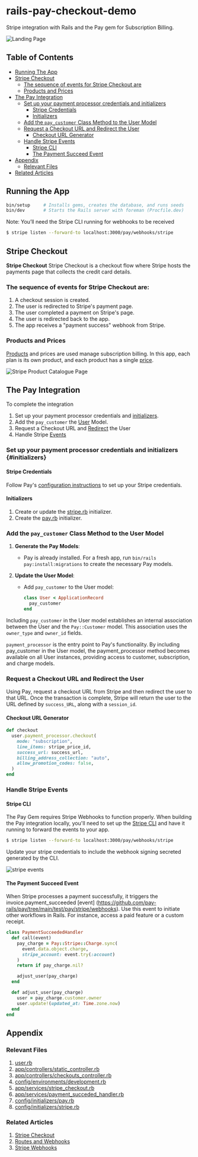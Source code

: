 # rails-pay-checkout-demo

Stripe integration with Rails and the Pay gem for Subscription Billing.

![Landing Page](docs/demo.png)

## Table of Contents

- [Running The App](#running-the-app)
- [Stripe Checkout](#stripe-checkout)
  - [The sequence of events for Stripe Checkout are](#the-sequence-of-events-for-stripe-checkout-are)
  - [Products and Prices](#products-and-prices)
- [The Pay Integration](#the-pay-integration)
  - [Set up your payment processor credentials and initializers](#set-up-your-payment-processor-credentials-and-initializers)
    - [Stripe Credentials](#stripe-credentials)
    - [Initializers](#initializers)
  - [Add the `pay_customer` Class Method to the User Model](#add-the-pay_customer-class-method-to-the-user-model)
  - [Request a Checkout URL and Redirect the User](#request-a-checkout-url-and-redirect-the-user)
    - [Checkout URL Generator](#checkout-url-generator)
  - [Handle Stripe Events](#handle-stripe-events)
    - [Stripe CLI](#stripe-cli)
    - [The Payment Succeed Event](#the-payment-succeed-event)
- [Appendix](#appendix)
  - [Relevant Files](#relevant-files)
- [Related Articles](#related-articles)

## Running the App

```bash
bin/setup     # Installs gems, creates the database, and runs seeds
bin/dev       # Starts the Rails server with foreman (Procfile.dev)
```

Note: You’ll need the Stripe CLI running for webhooks to be received

```bash
$ stripe listen --forward-to localhost:3000/pay/webhooks/stripe
```

## Stripe Checkout

**Stripe Checkout** Stripe Checkout is a checkout flow where Stripe hosts the payments page that collects the credit card details.

### The sequence of events for Stripe Checkout are:

1. A checkout session is created.
1. The user is redirected to Stripe's payment page.
1. The user completed a payment on Stripe's page.
1. The user is redirected back to the app.
1. The app receives a "payment success" webhook from Stripe.

### Products and Prices

[Products](https://dashboard.stripe.com/products) and prices are used manage subscription billing. In this app, each plan is its own product, and each product has a single [price](app/controllers/checkouts_controller.rb).

![Stripe Product Catalogue Page](docs/product-catalogue.png)

## The Pay Integration

To complete the integration

1. Set up your payment processor credentials and [initializers](#initializers).
1. Add the `pay_customer` the [User](#pay_customer) Model.
1. Request a Checkout URL and [Redirect](#redirect) the User
1. Handle Stripe [Events](#events)

### Set up your payment processor credentials and initializers {#initializers}

#### Stripe Credentials

Follow Pay's [configuration instructions](https://github.com/pay-rails/pay/blob/main/docs/2_configuration.md#configuring-pay) to set up your Stripe credentials.

#### Initializers

1. Create or update the [stripe.rb](config/initializers/stripe.rb) initializer.
1. Create the [pay.rb](config/initializers/pay.rb) initializer.

### Add the `pay_customer` Class Method to the User Model

1. **Generate the Pay Models**:

   - Pay is already installed. For a fresh app, run `bin/rails pay:install:migrations` to create the necessary Pay models.

2. **Update the User Model**:
   - Add `pay_customer` to the User model:
     ```ruby
     class User < ApplicationRecord
       pay_customer
     end
     ```

Including `pay_customer` in the User model establishes an internal association between the User and the `Pay::Customer` model. This association uses the `owner_type` and `owner_id` fields.

`payment_processor` is the entry point to Pay's functionality. By including pay_customer in the User model, the payment_processor method becomes available on all User instances, providing access to customer, subscription, and charge models.

### Request a Checkout URL and Redirect the User

Using Pay, request a checkout URL from Stripe and then redirect the user to that URL. Once the transaction is complete, Stripe will return the user to the URL defined by `success_URL`, along with a `session_id`.

#### Checkout URL Generator

```ruby
def checkout
  user.payment_processor.checkout(
    mode: "subscription",
    line_items: stripe_price_id,
    success_url: success_url,
    billing_address_collection: "auto",
    allow_promotion_codes: false,
  )
end
```

### Handle Stripe Events

#### Stripe CLI

The Pay Gem requires Stripe Webhooks to function properly. When building the Pay integration locally, you'll need to set up the [Stripe CLI](https://docs.stripe.com/stripe-cli) and have it running to forward the events to your app.

```bash
$ stripe listen --forward-to localhost:3000/pay/webhooks/stripe
```

Update your stripe credentials to include the webhook signing secreted generated by the CLI.

![stripe events](docs/events.png)

#### The Payment Succeed Event

When Stripe processes a payment successfully, it triggers the invoice.payment_succeeded [event] (https://github.com/pay-rails/pay/tree/main/test/pay/stripe/webhooks). Use this event to initiate other workflows in Rails. For instance, access a paid feature or a custom receipt.

```ruby
class PaymentSucceededHandler
  def call(event)
    pay_charge = Pay::Stripe::Charge.sync(
      event.data.object.charge,
      stripe_account: event.try(:account)
    )
    return if pay_charge.nil?

    adjust_user(pay_charge)
  end

  def adjust_user(pay_charge)
    user = pay_charge.customer.owner
    user.update!(updated_at: Time.zone.now)
  end
end
```

## Appendix

### Relevant Files

1. [user.rb](app/models/user.rb)
1. [app/controllers/static_controller.rb](app/controllers/static_controller.rb)
1. [app/controllers/checkouts_controller.rb](app/controllers/checkouts_controller.rb?#L23)
1. [config/environments/development.rb](config/environments/development.rb?#L78)
1. [app/services/stripe_checkout.rb](app/services/stripe_checkout.rb)
1. [app/services/payment_succeded_handler.rb](app/services/payment_succeded_handler.rb)
1. [config/initializers/pay.rb](config/initializers/pay.rb)
1. [config/initializers/stripe.rb](config/initializers/stripe.rb)

### Related Articles

1. [Stripe Checkout](https://github.com/pay-rails/pay/blob/main/docs/stripe/8_stripe_checkout.md)
1. [Routes and Webhooks](https://github.com/pay-rails/pay/blob/main/docs/7_webhooks.md)
1. [Stripe Webhooks](https://github.com/pay-rails/pay/blob/main/docs/stripe/5_webhooks.md)

